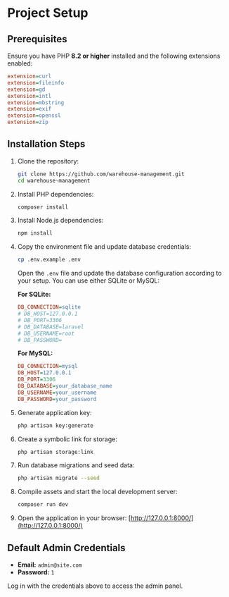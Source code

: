 # Project Setup

## Prerequisites
Ensure you have PHP **8.2 or higher** installed and the following extensions enabled:

```ini
extension=curl
extension=fileinfo
extension=gd
extension=intl
extension=mbstring
extension=exif
extension=openssl
extension=zip
```

## Installation Steps

1. Clone the repository:
   ```sh
   git clone https://github.com/warehouse-management.git
   cd warehouse-management
   ```

2. Install PHP dependencies:
   ```sh
   composer install
   ```

3. Install Node.js dependencies:
   ```sh
   npm install
   ```

4. Copy the environment file and update database credentials:
   ```sh
   cp .env.example .env
   ```
   
   Open the `.env` file and update the database configuration according to your setup. You can use either SQLite or MySQL:
   
   **For SQLite:**
   ```ini
   DB_CONNECTION=sqlite
   # DB_HOST=127.0.0.1
   # DB_PORT=3306
   # DB_DATABASE=laravel
   # DB_USERNAME=root
   # DB_PASSWORD=
   ```
   
   **For MySQL:**
   ```ini
   DB_CONNECTION=mysql
   DB_HOST=127.0.0.1
   DB_PORT=3306
   DB_DATABASE=your_database_name
   DB_USERNAME=your_username
   DB_PASSWORD=your_password
   ```

5. Generate application key:
   ```sh
   php artisan key:generate
   ```

6. Create a symbolic link for storage:
   ```sh
   php artisan storage:link
   ```

7. Run database migrations and seed data:
   ```sh
   php artisan migrate --seed
   ```

8. Compile assets and start the local development server:
   ```sh
   composer run dev
   ```

9. Open the application in your browser:
    [http://127.0.0.1:8000/](http://127.0.0.1:8000/)

## Default Admin Credentials

- **Email:** `admin@site.com`
- **Password:** `1`

Log in with the credentials above to access the admin panel.

